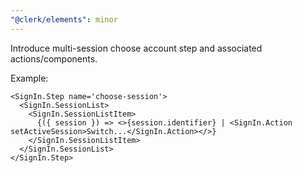 ```yaml
---
"@clerk/elements": minor
---
```



Introduce multi-session choose account step and associated actions/components.

Example:

```tsx
<SignIn.Step name='choose-session'>
  <SignIn.SessionList>
    <SignIn.SessionListItem>
      {({ session }) => <>{session.identifier} | <SignIn.Action setActiveSession>Switch...</SignIn.Action></>}
    </SignIn.SessionListItem>
  </SignIn.SessionList>
</SignIn.Step>
```
